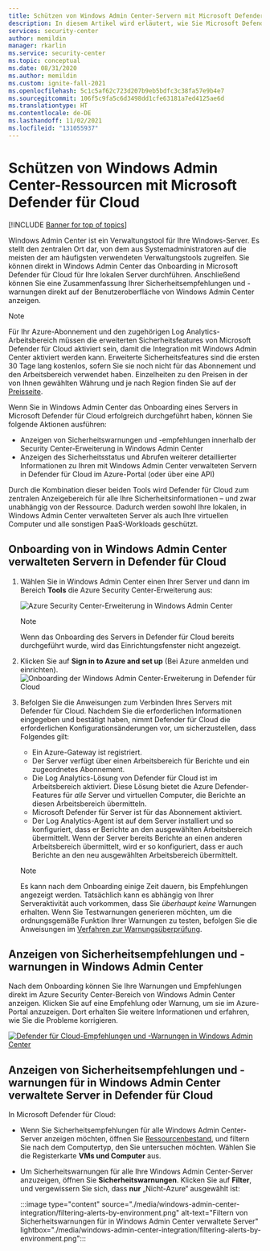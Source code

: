 ```yaml
---
title: Schützen von Windows Admin Center-Servern mit Microsoft Defender für Cloud
description: In diesem Artikel wird erläutert, wie Sie Microsoft Defender für Cloud mit Windows Admin Center integrieren.
services: security-center
author: memildin
manager: rkarlin
ms.service: security-center
ms.topic: conceptual
ms.date: 08/31/2020
ms.author: memildin
ms.custom: ignite-fall-2021
ms.openlocfilehash: 5c1c5af62c723d207b9eb5bdfc3c38fa57e9b4e7
ms.sourcegitcommit: 106f5c9fa5c6d3498dd1cfe63181a7ed4125ae6d
ms.translationtype: HT
ms.contentlocale: de-DE
ms.lasthandoff: 11/02/2021
ms.locfileid: "131055937"
---
```

# <a name="protect-windows-admin-center-resources-with-microsoft-defender-for-cloud"></a>Schützen von Windows Admin Center-Ressourcen mit Microsoft Defender für Cloud

[!INCLUDE [Banner for top of topics](./includes/banner.md)]

Windows Admin Center ist ein Verwaltungstool für Ihre Windows-Server. Es stellt den zentralen Ort dar, von dem aus Systemadministratoren auf die meisten der am häufigsten verwendeten Verwaltungstools zugreifen. Sie können direkt in Windows Admin Center das Onboarding in Microsoft Defender für Cloud für Ihre lokalen Server durchführen. Anschließend können Sie eine Zusammenfassung Ihrer Sicherheitsempfehlungen und -warnungen direkt auf der Benutzeroberfläche von Windows Admin Center anzeigen.

> [!NOTE]
> Für Ihr Azure-Abonnement und den zugehörigen Log Analytics-Arbeitsbereich müssen die erweiterten Sicherheitsfeatures von Microsoft Defender für Cloud aktiviert sein, damit die Integration mit Windows Admin Center aktiviert werden kann.
Erweiterte Sicherheitsfeatures sind die ersten 30 Tage lang kostenlos, sofern Sie sie noch nicht für das Abonnement und den Arbeitsbereich verwendet haben. Einzelheiten zu den Preisen in der von Ihnen gewählten Währung und je nach Region finden Sie auf der [Preisseite](https://azure.microsoft.com/pricing/details/security-center/).
>

Wenn Sie in Windows Admin Center das Onboarding eines Servers in Microsoft Defender für Cloud erfolgreich durchgeführt haben, können Sie folgende Aktionen ausführen:

* Anzeigen von Sicherheitswarnungen und -empfehlungen innerhalb der Security Center-Erweiterung in Windows Admin Center
* Anzeigen des Sicherheitsstatus und Abrufen weiterer detaillierter Informationen zu Ihren mit Windows Admin Center verwalteten Servern in Defender für Cloud im Azure-Portal (oder über eine API)

Durch die Kombination dieser beiden Tools wird Defender für Cloud zum zentralen Anzeigebereich für alle Ihre Sicherheitsinformationen – und zwar unabhängig von der Ressource. Dadurch werden sowohl Ihre lokalen, in Windows Admin Center verwalteten Server als auch Ihre virtuellen Computer und alle sonstigen PaaS-Workloads geschützt.

## <a name="onboard-windows-admin-center-managed-servers-into-defender-for-cloud"></a>Onboarding von in Windows Admin Center verwalteten Servern in Defender für Cloud

1. Wählen Sie in Windows Admin Center einen Ihrer Server und dann im Bereich **Tools** die Azure Security Center-Erweiterung aus:

    ![Azure Security Center-Erweiterung in Windows Admin Center](./media/windows-admin-center-integration/onboarding-from-wac.png)

    > [!NOTE]
    > Wenn das Onboarding des Servers in Defender für Cloud bereits durchgeführt wurde, wird das Einrichtungsfenster nicht angezeigt.

1. Klicken Sie auf **Sign in to Azure and set up** (Bei Azure anmelden und einrichten).
    ![Onboarding der Windows Admin Center-Erweiterung in Defender für Cloud](./media/windows-admin-center-integration/onboarding-from-wac-welcome.png)

1. Befolgen Sie die Anweisungen zum Verbinden Ihres Servers mit Defender für Cloud. Nachdem Sie die erforderlichen Informationen eingegeben und bestätigt haben, nimmt Defender für Cloud die erforderlichen Konfigurationsänderungen vor, um sicherzustellen, dass Folgendes gilt:
    * Ein Azure-Gateway ist registriert.
    * Der Server verfügt über einen Arbeitsbereich für Berichte und ein zugeordnetes Abonnement.
    * Die Log Analytics-Lösung von Defender für Cloud ist im Arbeitsbereich aktiviert. Diese Lösung bietet die Azure Defender-Features für *alle* Server und virtuellen Computer, die Berichte an diesen Arbeitsbereich übermitteln.
    * Microsoft Defender für Server ist für das Abonnement aktiviert.
    * Der Log Analytics-Agent ist auf dem Server installiert und so konfiguriert, dass er Berichte an den ausgewählten Arbeitsbereich übermittelt. Wenn der Server bereits Berichte an einen anderen Arbeitsbereich übermittelt, wird er so konfiguriert, dass er auch Berichte an den neu ausgewählten Arbeitsbereich übermittelt.

    > [!NOTE]
    > Es kann nach dem Onboarding einige Zeit dauern, bis Empfehlungen angezeigt werden. Tatsächlich kann es abhängig von Ihrer Serveraktivität auch vorkommen, dass Sie *überhaupt keine* Warnungen erhalten. Wenn Sie Testwarnungen generieren möchten, um die ordnungsgemäße Funktion Ihrer Warnungen zu testen, befolgen Sie die Anweisungen im [Verfahren zur Warnungsüberprüfung](alert-validation.md).


## <a name="view-security-recommendations-and-alerts-in-windows-admin-center"></a>Anzeigen von Sicherheitsempfehlungen und -warnungen in Windows Admin Center

Nach dem Onboarding können Sie Ihre Warnungen und Empfehlungen direkt im Azure Security Center-Bereich von Windows Admin Center anzeigen. Klicken Sie auf eine Empfehlung oder Warnung, um sie im Azure-Portal anzuzeigen. Dort erhalten Sie weitere Informationen und erfahren, wie Sie die Probleme korrigieren.

[![Defender für Cloud-Empfehlungen und -Warnungen in Windows Admin Center](media/windows-admin-center-integration/asc-recommendations-and-alerts-in-wac.png)](media/windows-admin-center-integration/asc-recommendations-and-alerts-in-wac.png#lightbox)

## <a name="view-security-recommendations-and-alerts-for-windows-admin-center-managed-servers-in-defender-for-cloud"></a>Anzeigen von Sicherheitsempfehlungen und -warnungen für in Windows Admin Center verwaltete Server in Defender für Cloud
In Microsoft Defender für Cloud:

* Wenn Sie Sicherheitsempfehlungen für alle Windows Admin Center-Server anzeigen möchten, öffnen Sie [Ressourcenbestand](asset-inventory.md), und filtern Sie nach dem Computertyp, den Sie untersuchen möchten. Wählen Sie die Registerkarte **VMs und Computer** aus.

* Um Sicherheitswarnungen für alle Ihre Windows Admin Center-Server anzuzeigen, öffnen Sie **Sicherheitswarnungen**. Klicken Sie auf **Filter**, und vergewissern Sie sich, dass **nur** „Nicht-Azure“ ausgewählt ist:

    :::image type="content" source="./media/windows-admin-center-integration/filtering-alerts-by-environment.png" alt-text="Filtern von Sicherheitswarnungen für in Windows Admin Center verwaltete Server" lightbox="./media/windows-admin-center-integration/filtering-alerts-by-environment.png":::

